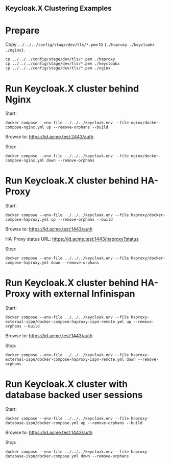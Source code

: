 Keycloak.X Clustering Examples
----

# Prepare

Copy `../../../config/stage/dev/tls/*.pem` to `{./haproxy ./keycloakx ./nginx}`.

```
cp ../../../config/stage/dev/tls/*.pem ./haproxy 
cp ../../../config/stage/dev/tls/*.pem ./keycloakx
cp ../../../config/stage/dev/tls/*.pem ./nginx
```

# Run Keycloak.X cluster behind Nginx
Start:
```
docker compose --env-file ../../../keycloak.env --file nginx/docker-compose-nginx.yml up --remove-orphans --build
```

Browse to: https://id.acme.test:2443/auth

Stop:
```
docker compose --env-file ../../../keycloak.env --file nginx/docker-compose-nginx.yml down --remove-orphans
```

# Run Keycloak.X cluster behind HA-Proxy

Start:
```
docker compose --env-file ../../../keycloak.env --file haproxy/docker-compose-haproxy.yml up --remove-orphans --build
```

Browse to: https://id.acme.test:1443/auth

HA-Proxy status URL: https://id.acme.test:1443/haproxy?status


Stop:
```
docker compose --env-file ../../../keycloak.env --file haproxy/docker-compose-haproxy.yml down --remove-orphans
```

# Run Keycloak.X cluster behind HA-Proxy with external Infinispan

Start:
```
docker compose --env-file ../../../keycloak.env --file haproxy-external-ispn/docker-compose-haproxy-ispn-remote.yml up --remove-orphans --build
```

Browse to: https://id.acme.test:1443/auth

Stop:
```
docker compose --env-file ../../../keycloak.env --file haproxy-external-ispn/docker-compose-haproxy-ispn-remote.yml down --remove-orphans
```

# Run Keycloak.X cluster with database backed user sessions

Start:
```
docker compose --env-file ../../../keycloak.env --file haproxy-database-ispn/docker-compose.yml up --remove-orphans --build
```

Browse to: https://id.acme.test:1443/auth

Stop:
```
docker compose --env-file ../../../keycloak.env --file haproxy-database-ispn/docker-compose.yml down --remove-orphans
```
